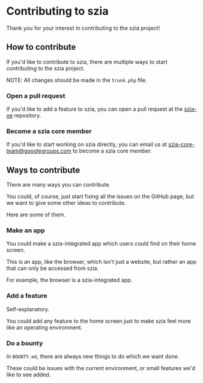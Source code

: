 # Contributing to szia

Thank you for your interest in contributing to the szia project!

## How to contribute

If you'd like to contribute to szia,
there are multiple ways to start contributing to the szia project.

NOTE: All changes should be made in the `trunk.php` file.

### Open a pull request

If you'd like to add a feature to szia,
you can open a pull request at the
[szia-oe](https://github.com/samrpf/szia-oe)
repository.

### Become a szia core member

If you'd like to start working on szia directly,
you can email us at
[szia-core-team@googlegroups.com](mailto:szia-core-team@googlegroups.com?subject=szia%20core%20request)
to become a szia core member.

## Ways to contribute

There are many ways you can contribute.

You could, of course, just start fixing all the issues on the GitHub page,
but we want to give some other ideas to contribute.

Here are some of them.

### Make an app

You could make a szia-integrated app which users could find on their home screen.

This is an app, like the browser, which isn't just a website,
but rather an app that can only be accessed from szia.

For example, the browser is a szia-integrated app.

### Add a feature

Self-explanatory.

You could add any feature to the home screen
just to make szia feel more like an operating environment.

### Do a bounty

In `BOUNTY.md`, there are always new things to do which we want done.

These could be issues with the current environment,
or small features we'd like to see added.
